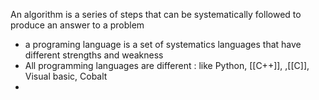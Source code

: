 An algorithm is a series of steps that can be systematically followed to produce an answer to a problem 
* a programing language is a set of systematics languages that have different strengths and weakness
* All programming languages are different : like Python,  [[C++]], ,[[C]],  Visual basic, Cobalt
* 